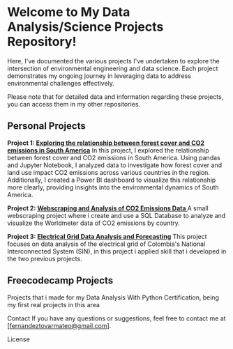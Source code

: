 # Welcome to My Data Analysis/Science Projects Repository!
Here, I've documented the various projects I've undertaken to explore the intersection of environmental engineering and data science. Each project demonstrates my ongoing journey in leveraging data to address environmental challenges effectively.

Please note that for detailed data and information regarding these projects, you can access them in my other repositories.
## Personal Projects

**Project 1: [Exploring the relationship between forest cover and CO2 emissions in South America](https://github.com/Mateoferrnandez/Emissions-and-land-)**
In this project, I explored the relationship between forest cover and CO2 emissions in South America. Using pandas and Jupyter Notebook, I analyzed data to investigate how forest cover and land use impact CO2 emissions across various countries in the region. Additionally, I created a Power BI dashboard to visualize this relationship more clearly, providing insights into the environmental dynamics of South America.

**Project 2: [Webscraping and Analysis of CO2 Emissions Data ](https://github.com/Mateoferrnandez/GeneracionElectricaColombia)**
A small webscraping project where i create and use a SQL Database to analyze and visualize the Worldmeter data of CO2 emissions by country.

**Project 3: [Electrical Grid Data Analysis and Forecasting](https://github.com/Mateoferrnandez/GeneracionElectricaColombia)**
This project focuses on data analysis of the electrical grid of Colombia's National Interconnected System (SIN), in this project i applied skill that i developed in the two previous projects.

## Freecodecamp Projects
Projects that i made for my Data Analysis With Python Certification, being my first real projects in this area



Contact
If you have any questions or suggestions, feel free to contact me at [fernandeztovarmateo@gmail.com].

License
